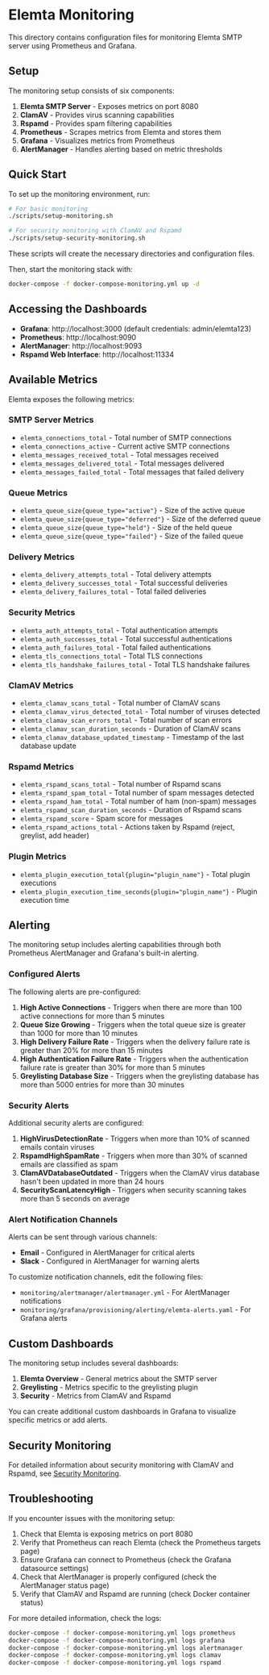 # Elemta Monitoring

This directory contains configuration files for monitoring Elemta SMTP server using Prometheus and Grafana.

## Setup

The monitoring setup consists of six components:

1. **Elemta SMTP Server** - Exposes metrics on port 8080
2. **ClamAV** - Provides virus scanning capabilities
3. **Rspamd** - Provides spam filtering capabilities
4. **Prometheus** - Scrapes metrics from Elemta and stores them
5. **Grafana** - Visualizes metrics from Prometheus
6. **AlertManager** - Handles alerting based on metric thresholds

## Quick Start

To set up the monitoring environment, run:

```bash
# For basic monitoring
./scripts/setup-monitoring.sh

# For security monitoring with ClamAV and Rspamd
./scripts/setup-security-monitoring.sh
```

These scripts will create the necessary directories and configuration files.

Then, start the monitoring stack with:

```bash
docker-compose -f docker-compose-monitoring.yml up -d
```

## Accessing the Dashboards

- **Grafana**: http://localhost:3000 (default credentials: admin/elemta123)
- **Prometheus**: http://localhost:9090
- **AlertManager**: http://localhost:9093
- **Rspamd Web Interface**: http://localhost:11334

## Available Metrics

Elemta exposes the following metrics:

### SMTP Server Metrics
- `elemta_connections_total` - Total number of SMTP connections
- `elemta_connections_active` - Current active SMTP connections
- `elemta_messages_received_total` - Total messages received
- `elemta_messages_delivered_total` - Total messages delivered
- `elemta_messages_failed_total` - Total messages that failed delivery

### Queue Metrics
- `elemta_queue_size{queue_type="active"}` - Size of the active queue
- `elemta_queue_size{queue_type="deferred"}` - Size of the deferred queue
- `elemta_queue_size{queue_type="held"}` - Size of the held queue
- `elemta_queue_size{queue_type="failed"}` - Size of the failed queue

### Delivery Metrics
- `elemta_delivery_attempts_total` - Total delivery attempts
- `elemta_delivery_successes_total` - Total successful deliveries
- `elemta_delivery_failures_total` - Total failed deliveries

### Security Metrics
- `elemta_auth_attempts_total` - Total authentication attempts
- `elemta_auth_successes_total` - Total successful authentications
- `elemta_auth_failures_total` - Total failed authentications
- `elemta_tls_connections_total` - Total TLS connections
- `elemta_tls_handshake_failures_total` - Total TLS handshake failures

### ClamAV Metrics
- `elemta_clamav_scans_total` - Total number of ClamAV scans
- `elemta_clamav_virus_detected_total` - Total number of viruses detected
- `elemta_clamav_scan_errors_total` - Total number of scan errors
- `elemta_clamav_scan_duration_seconds` - Duration of ClamAV scans
- `elemta_clamav_database_updated_timestamp` - Timestamp of the last database update

### Rspamd Metrics
- `elemta_rspamd_scans_total` - Total number of Rspamd scans
- `elemta_rspamd_spam_total` - Total number of spam messages detected
- `elemta_rspamd_ham_total` - Total number of ham (non-spam) messages
- `elemta_rspamd_scan_duration_seconds` - Duration of Rspamd scans
- `elemta_rspamd_score` - Spam score for messages
- `elemta_rspamd_actions_total` - Actions taken by Rspamd (reject, greylist, add header)

### Plugin Metrics
- `elemta_plugin_execution_total{plugin="plugin_name"}` - Total plugin executions
- `elemta_plugin_execution_time_seconds{plugin="plugin_name"}` - Plugin execution time

## Alerting

The monitoring setup includes alerting capabilities through both Prometheus AlertManager and Grafana's built-in alerting.

### Configured Alerts

The following alerts are pre-configured:

1. **High Active Connections** - Triggers when there are more than 100 active connections for more than 5 minutes
2. **Queue Size Growing** - Triggers when the total queue size is greater than 1000 for more than 10 minutes
3. **High Delivery Failure Rate** - Triggers when the delivery failure rate is greater than 20% for more than 15 minutes
4. **High Authentication Failure Rate** - Triggers when the authentication failure rate is greater than 30% for more than 5 minutes
5. **Greylisting Database Size** - Triggers when the greylisting database has more than 5000 entries for more than 30 minutes

### Security Alerts

Additional security alerts are configured:

1. **HighVirusDetectionRate** - Triggers when more than 10% of scanned emails contain viruses
2. **RspamdHighSpamRate** - Triggers when more than 30% of scanned emails are classified as spam
3. **ClamAVDatabaseOutdated** - Triggers when the ClamAV virus database hasn't been updated in more than 24 hours
4. **SecurityScanLatencyHigh** - Triggers when security scanning takes more than 5 seconds on average

### Alert Notification Channels

Alerts can be sent through various channels:

- **Email** - Configured in AlertManager for critical alerts
- **Slack** - Configured in AlertManager for warning alerts

To customize notification channels, edit the following files:

- `monitoring/alertmanager/alertmanager.yml` - For AlertManager notifications
- `monitoring/grafana/provisioning/alerting/elemta-alerts.yaml` - For Grafana alerts

## Custom Dashboards

The monitoring setup includes several dashboards:

1. **Elemta Overview** - General metrics about the SMTP server
2. **Greylisting** - Metrics specific to the greylisting plugin
3. **Security** - Metrics from ClamAV and Rspamd

You can create additional custom dashboards in Grafana to visualize specific metrics or add alerts.

## Security Monitoring

For detailed information about security monitoring with ClamAV and Rspamd, see [Security Monitoring](security-monitoring.md).

## Troubleshooting

If you encounter issues with the monitoring setup:

1. Check that Elemta is exposing metrics on port 8080
2. Verify that Prometheus can reach Elemta (check the Prometheus targets page)
3. Ensure Grafana can connect to Prometheus (check the Grafana datasource settings)
4. Check that AlertManager is properly configured (check the AlertManager status page)
5. Verify that ClamAV and Rspamd are running (check Docker container status)

For more detailed information, check the logs:

```bash
docker-compose -f docker-compose-monitoring.yml logs prometheus
docker-compose -f docker-compose-monitoring.yml logs grafana
docker-compose -f docker-compose-monitoring.yml logs alertmanager
docker-compose -f docker-compose-monitoring.yml logs clamav
docker-compose -f docker-compose-monitoring.yml logs rspamd
``` 